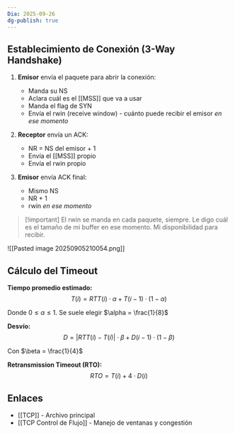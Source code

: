 ```yaml
---
Dia: 2025-09-26
dg-publish: true
---
```


## Establecimiento de Conexión (3-Way Handshake)

1. **Emisor** envía el paquete para abrir la conexión:
    
    - Manda su NS
    - Aclara cuál es el [[MSS]] que va a usar
    - Manda el flag de SYN
    - Envía el rwin (receive window) - cuánto puede recibir el emisor _en ese momento_
2. **Receptor** envía un ACK:
    
    - NR = NS del emisor + 1
    - Envía el [[MSS]] propio
    - Envía el rwin propio
3. **Emisor** envía ACK final:
    
    - Mismo NS
    - NR + 1
    - rwin _en ese momento_

> [!important] El rwin se manda en cada paquete, siempre. Le digo cuál es el tamaño de mi buffer en ese momento. Mi disponibilidad para recibir.

![[Pasted image 20250905210054.png]]

## Cálculo del Timeout

**Tiempo promedio estimado:** $$T(i) = RTT(i) \cdot \alpha + T(i-1) \cdot (1-\alpha)$$

Donde $0 \leq \alpha \leq 1$. Se suele elegir $\alpha = \frac{1}{8}$

**Desvío:** $$D = |RTT(i) - T(i)| \cdot \beta + D(i-1) \cdot (1-\beta)$$

Con $\beta = \frac{1}{4}$

**Retransmission Timeout (RTO):** $$RTO = T(i) + 4 \cdot D(i)$$

## Enlaces

- [[TCP]] - Archivo principal
- [[TCP Control de Flujo]] - Manejo de ventanas y congestión